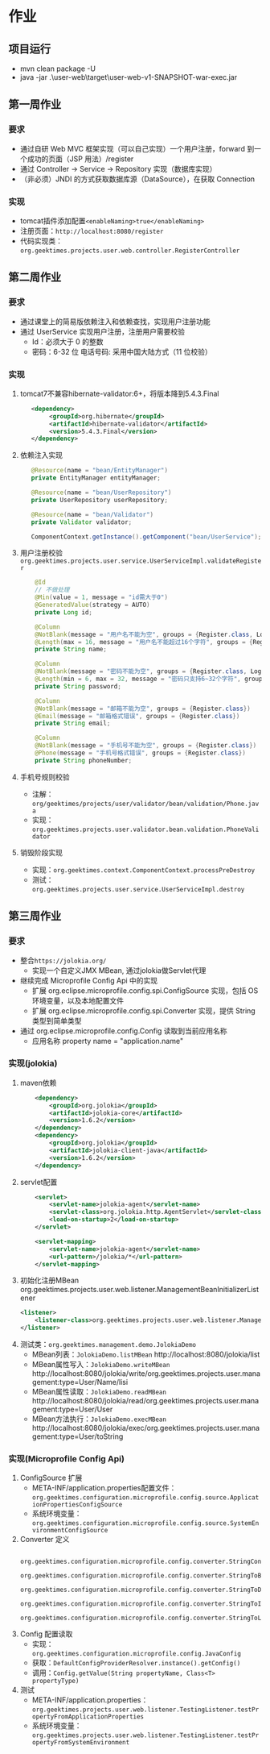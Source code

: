 # 作业

## 项目运行
 - mvn clean package -U
 - java -jar .\user-web\target\user-web-v1-SNAPSHOT-war-exec.jar
 

## 第一周作业

### 要求

- 通过自研 Web MVC 框架实现（可以自己实现）一个用户注册，forward 到一个成功的页面（JSP 用法）/register
- 通过 Controller -> Service -> Repository 实现（数据库实现）
- （非必须）JNDI 的方式获取数据库源（DataSource），在获取 Connection

### 实现

- tomcat插件添加配置`<enableNaming>true</enableNaming>`
- 注册页面：`http://localhost:8080/register`
- 代码实现类：`org.geektimes.projects.user.web.controller.RegisterController`


## 第二周作业

### 要求

- 通过课堂上的简易版依赖注入和依赖查找，实现用户注册功能
- 通过 UserService 实现用户注册，注册用户需要校验
  - Id：必须大于 0 的整数
  - 密码：6-32 位 电话号码: 采用中国大陆方式（11 位校验）

### 实现

1. tomcat7不兼容hibernate-validator:6+，将版本降到5.4.3.Final
    ```xml
       <dependency>
            <groupId>org.hibernate</groupId>
            <artifactId>hibernate-validator</artifactId>
            <version>5.4.3.Final</version>
       </dependency>
    ```
2. 依赖注入实现
    ```java
       @Resource(name = "bean/EntityManager")
       private EntityManager entityManager;
   
       @Resource(name = "bean/UserRepository")
       private UserRepository userRepository;
   
       @Resource(name = "bean/Validator")
       private Validator validator;
   
       ComponentContext.getInstance().getComponent("bean/UserService");
    ```
3. 用户注册校验`org.geektimes.projects.user.service.UserServiceImpl.validateRegister`
    ```java
        @Id
        // 不做处理
        @Min(value = 1, message = "id需大于0")
        @GeneratedValue(strategy = AUTO)
        private Long id;
    
        @Column
        @NotBlank(message = "用户名不能为空", groups = {Register.class, Login.class})
        @Length(max = 16, message = "用户名不能超过16个字符", groups = {Register.class, Login.class})
        private String name;
    
        @Column
        @NotBlank(message = "密码不能为空", groups = {Register.class, Login.class})
        @Length(min = 6, max = 32, message = "密码只支持6~32个字符", groups = {Register.class, Login.class})
        private String password;
    
        @Column
        @NotBlank(message = "邮箱不能为空", groups = {Register.class})
        @Email(message = "邮箱格式错误", groups = {Register.class})
        private String email;
    
        @Column
        @NotBlank(message = "手机号不能为空", groups = {Register.class})
        @Phone(message = "手机号格式错误", groups = {Register.class})
        private String phoneNumber;
    ```
4. 手机号规则校验
    - 注解：`org/geektimes/projects/user/validator/bean/validation/Phone.java`
    - 实现：`org.geektimes.projects.user.validator.bean.validation.PhoneValidator`
    
5. 销毁阶段实现
    - 实现：`org.geektimes.context.ComponentContext.processPreDestroy`
    - 测试：`org.geektimes.projects.user.service.UserServiceImpl.destroy`
    
    
## 第三周作业

### 要求

- 整合`https://jolokia.org/`
  - 实现一个自定义JMX MBean, 通过jolokia做Servlet代理
- 继续完成 Microprofile Config Api 中的实现
  - 扩展 org.eclipse.microprofile.config.spi.ConfigSource 实现，包括 OS 环境变量，以及本地配置文件
  - 扩展 org.eclipse.microprofile.config.spi.Converter 实现，提供 String 类型到简单类型
- 通过 org.eclipse.microprofile.config.Config 读取到当前应用名称
  - 应用名称 property name = "application.name"
  
### 实现(jolokia)
1. maven依赖
    ```xml
        <dependency>
            <groupId>org.jolokia</groupId>
            <artifactId>jolokia-core</artifactId>
            <version>1.6.2</version>
        </dependency>
        <dependency>
            <groupId>org.jolokia</groupId>
            <artifactId>jolokia-client-java</artifactId>
            <version>1.6.2</version>
        </dependency>
    ```
2. servlet配置
    ```xml
        <servlet>
            <servlet-name>jolokia-agent</servlet-name>
            <servlet-class>org.jolokia.http.AgentServlet</servlet-class>
            <load-on-startup>2</load-on-startup>
        </servlet>
    
        <servlet-mapping>
            <servlet-name>jolokia-agent</servlet-name>
            <url-pattern>/jolokia/*</url-pattern>
        </servlet-mapping>
    ```
3. 初始化注册MBean
  org.geektimes.projects.user.web.listener.ManagementBeanInitializerListener
    ```xml
    <listener>
        <listener-class>org.geektimes.projects.user.web.listener.ManagementBeanInitializerListener</listener-class>
    </listener>
    ```
4. 测试类：`org.geektimes.management.demo.JolokiaDemo`
    - MBean列表：`JolokiaDemo.listMBean` http://localhost:8080/jolokia/list
    - MBean属性写入：`JolokiaDemo.writeMBean` http://localhost:8080/jolokia/write/org.geektimes.projects.user.management:type=User/Name/lisi
    - MBean属性读取：`JolokiaDemo.readMBean` http://localhost:8080/jolokia/read/org.geektimes.projects.user.management:type=User/User
    - MBean方法执行：`JolokiaDemo.execMBean` http://localhost:8080/jolokia/exec/org.geektimes.projects.user.management:type=User/toString
    
### 实现(Microprofile Config Api)
1. ConfigSource 扩展
    - META-INF/application.properties配置文件：`org.geektimes.configuration.microprofile.config.source.ApplicationPropertiesConfigSource`
    - 系统环境变量：`org.geektimes.configuration.microprofile.config.source.SystemEnvironmentConfigSource`
2. Converter 定义
    ```text
       org.geektimes.configuration.microprofile.config.converter.StringConvert
       org.geektimes.configuration.microprofile.config.converter.StringToBooleanConvert
       org.geektimes.configuration.microprofile.config.converter.StringToDoubleConvert
       org.geektimes.configuration.microprofile.config.converter.StringToIntegerConvert
       org.geektimes.configuration.microprofile.config.converter.StringToLongConvert
    ```
3. Config 配置读取
    - 实现：`org.geektimes.configuration.microprofile.config.JavaConfig`
    - 获取：`DefaultConfigProviderResolver.instance().getConfig()`
    - 调用：`Config.getValue(String propertyName, Class<T> propertyType)`
4. 测试
    - META-INF/application.properties：`org.geektimes.projects.user.web.listener.TestingListener.testPropertyFromApplicationProperties`
    - 系统环境变量：`org.geektimes.projects.user.web.listener.TestingListener.testPropertyFromSystemEnvironment`